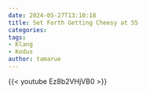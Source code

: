 ```yaml
---
date: 2024-05-27T13:10:18
title: Set Forth Getting Cheesy at 55
categories:  
tags: 
- Klang
- Kodus
author: tamarue
---
```


{{< youtube Ez8b2VHjVB0 >}}

